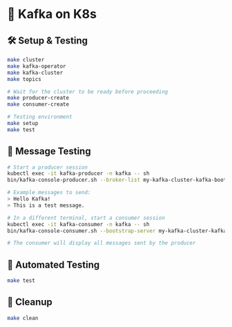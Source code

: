 # 🚀 Kafka on K8s

## 🛠️ Setup & Testing

```bash
make cluster
make kafka-operator
make kafka-cluster
make topics

# Wait for the cluster to be ready before proceeding
make producer-create
make consumer-create

# Testing environment
make setup
make test
```

## 💬 Message Testing

```bash
# Start a producer session
kubectl exec -it kafka-producer -n kafka -- sh
bin/kafka-console-producer.sh --broker-list my-kafka-cluster-kafka-bootstrap:9092 --topic my-topic

# Example messages to send:
> Hello Kafka!
> This is a test message.

# In a different terminal, start a consumer session
kubectl exec -it kafka-consumer -n kafka -- sh
bin/kafka-console-consumer.sh --bootstrap-server my-kafka-cluster-kafka-bootstrap:9092 --topic my-topic --from-beginning

# The consumer will display all messages sent by the producer
```

## 🧪 Automated Testing

```bash
make test
```

## 🧹 Cleanup

```bash
make clean
```